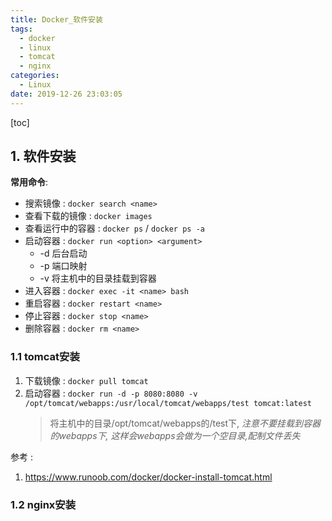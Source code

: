 ```yaml
---
title: Docker_软件安装
tags:
  - docker
  - linux
  - tomcat
  - nginx
categories:
  - Linux
date: 2019-12-26 23:03:05
---
```


[toc]

## 1. 软件安装

**常用命令**:

* 搜索镜像 : `docker search <name>` 
* 查看下载的镜像 : `docker images`
* 查看运行中的容器 : `docker ps` / `docker ps -a`
* 启动容器 : `docker run <option> <argument>`
   * -d 后台启动
   * -p 端口映射
   * -v 将主机中的目录挂载到容器
* 进入容器 : `docker exec -it <name> bash`
* 重启容器 : `docker restart <name>`
* 停止容器 : `docker stop <name>`
* 删除容器 : `docker rm <name>`

### 1.1 tomcat安装

1. 下载镜像 : `docker pull tomcat`
2. 启动容器 : `docker run -d -p 8080:8080 -v /opt/tomcat/webapps:/usr/local/tomcat/webapps/test tomcat:latest`
   > 将主机中的目录/opt/tomcat/webapps的/test下, *注意不要挂载到容器的webapps下, 这样会webapps会做为一个空目录,配制文件丢失*

参考 : 
1. <https://www.runoob.com/docker/docker-install-tomcat.html>

### 1.2 nginx安装